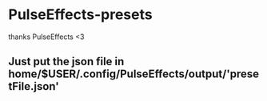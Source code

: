 # PulseEffects-presets
thanks PulseEffects &lt;3

## Just put the json file in home/$USER/.config/PulseEffects/output/'presetFile.json'
